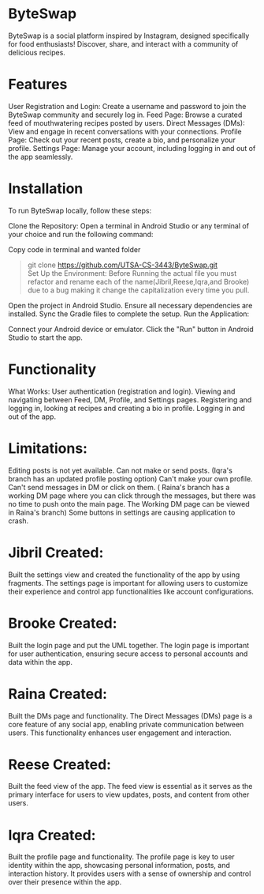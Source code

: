 # ByteSwap

ByteSwap is a social platform inspired by Instagram, designed specifically for food enthusiasts! Discover, share, and interact with a community of delicious recipes.


# Features

User Registration and Login: Create a username and password to join the ByteSwap community and securely log in.
Feed Page: Browse a curated feed of mouthwatering recipes posted by users.
Direct Messages (DMs): View and engage in recent conversations with your connections.
Profile Page: Check out your recent posts, create a bio, and personalize your profile.
Settings Page: Manage your account, including logging in and out of the app seamlessly.


# Installation
To run ByteSwap locally, follow these steps:

Clone the Repository: Open a terminal in Android Studio or any terminal of your choice and run the following command:

Copy code in terminal and wanted folder
> git clone https://github.com/UTSA-CS-3443/ByteSwap.git  
Set Up the Environment:
> Before Running the actual file you must refactor and rename each of the name(Jibril,Reese,Iqra,and Brooke) due to a bug making it change the capitalization every time you pull.


Open the project in Android Studio.
Ensure all necessary dependencies are installed.
Sync the Gradle files to complete the setup.
Run the Application:

Connect your Android device or emulator.
Click the "Run" button in Android Studio to start the app.

# Functionality
What Works:
User authentication (registration and login).
Viewing and navigating between Feed, DM, Profile, and Settings pages.
Registering and logging in, looking at recipes and creating a bio in profile.
Logging in and out of the app.

# Limitations:
Editing posts is not yet available.
Can not make or send posts. (Iqra's branch has an updated profile posting option)
Can't make your own profile.
Can't send messages in DM or click on them. ( Raina's branch has a working DM page where you can click through the messages, but there was no time to push onto the main page. The Working DM page can be viewed in Raina's branch)
Some buttons in settings are causing application to crash.

# Jibril Created:
Built the settings view and created the functionality of the app by using fragments.
The settings page is important for allowing users to customize their experience and control app functionalities like account configurations.

# Brooke Created:
Built the login page and put the UML together.
The login page is important for user authentication, ensuring secure access to personal accounts and data within the app.

# Raina Created:
Built the DMs page and functionality.
The Direct Messages (DMs) page is a core feature of any social app, enabling private communication between users. This functionality enhances user engagement and interaction.

# Reese Created: 
Built the feed view of the app.
The feed view is essential as it serves as the primary interface for users to view updates, posts, and content from other users.

# Iqra Created:
Built the profile page and functionality. 
The profile page is key to user identity within the app, showcasing personal information, posts, and interaction history. It provides users with a sense of ownership and control over their presence within the app.
